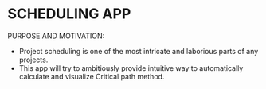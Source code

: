 # SCHEDULING APP

PURPOSE AND MOTIVATION:
- Project scheduling is one of the most intricate and laborious parts of any projects.
- This app will try to ambitiously provide intuitive way to automatically calculate and visualize Critical path method. 
